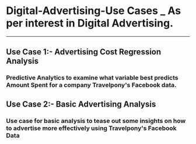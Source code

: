 # Digital-Advertising-Use Cases _ As per interest in Digital Advertising.
____________________________________________________


## Use Case 1:-  Advertising Cost Regression Analysis 

### Predictive Analytics to examine what variable best predicts Amount Spent for a company Travelpony's Facebook data.



## Use Case 2:-  Basic Advertising Analysis


### Use case for basic analysis to tease out some insights on how to advertise more effectively using Travelpony's Facebook Data 


